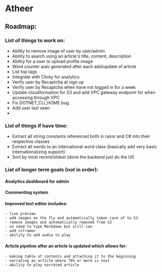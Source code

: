 # Atheer
## Roadmap:
### List of things to work on:
- Ability to remove image of user by user/admin
- Ability to search using an article's title, content, description
- Ability for a user to upload profile image
- Word counter auto generated after each add/update of article
- List top tags
- Integrate with Clicky for analytics
- Verify user by Recaptcha at sign up
- Verify user by Recaptcha when have not logged in for a week
- Update cloudformation for S3 and add VPC gateway endpoint for when accessing through VPC
- Fix DOTNET_CLI_HOME bug
- Add user last seen
- 

### List of things if have time:
- Extract all string constants referenced both in razor and C# into their respective classes
- Extract all words to an international word class (basically add very basic internationalizing support)
- Sort by most recent/oldest (done the backend just do the UI)

### List of longer term goals (not in order):

#### Analytics dashboard for admin
#### Commenting system
#### Improved text editor includes:
    - live preview
    - add images on the fly and automatically taken care of to S3
    - remove images and automatically removed from S3
    - no need to type Markdown but still can
    - add <iframe>
    - ability to add audio to play
#### Article pipeline after an article is updated which allows for:
    - making table of contents and attaching it to the beginning
    - narrating an article where 70% or more is text
    - ability to play narrated article